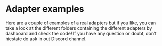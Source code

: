 # Adapter examples

Here are a couple of examples of a real adapters but if you like, you can take a look at the different folders containing the different adapters by dashboard and check the code! If you have any question or doubt, don't hiestate do ask in out Discord channel.